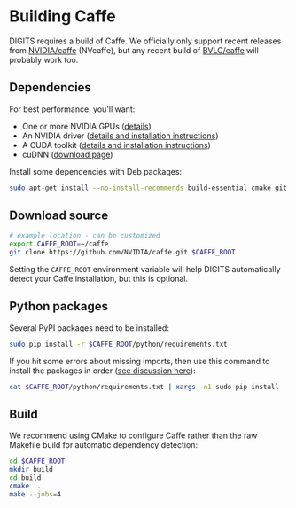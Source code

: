 # Building Caffe

DIGITS requires a build of Caffe.
We officially only support recent releases from [NVIDIA/caffe](https://github.com/NVIDIA/caffe) (NVcaffe), but any recent build of [BVLC/caffe](https://github.com/BVLC/caffe) will probably work too.

## Dependencies

For best performance, you'll want:

* One or more NVIDIA GPUs ([details](InstallCuda.md#gpu))
* An NVIDIA driver ([details and installation instructions](InstallCuda.md#driver))
* A CUDA toolkit ([details and installation instructions](InstallCuda.md#cuda-toolkit))
* cuDNN ([download page](https://developer.nvidia.com/cudnn))

Install some dependencies with Deb packages:
```sh
sudo apt-get install --no-install-recommends build-essential cmake git gfortran libatlas-base-dev libboost-filesystem-dev libboost-python-dev libboost-system-dev libboost-thread-dev libgflags-dev libgoogle-glog-dev libhdf5-serial-dev libleveldb-dev liblmdb-dev libopencv-dev libprotobuf-dev libsnappy-dev protobuf-compiler python-all-dev python-dev python-h5py python-matplotlib python-numpy python-opencv python-pil python-pip python-protobuf python-scipy python-skimage python-sklearn
```

## Download source

```sh
# example location - can be customized
export CAFFE_ROOT=~/caffe
git clone https://github.com/NVIDIA/caffe.git $CAFFE_ROOT
```

Setting the `CAFFE_ROOT` environment variable will help DIGITS automatically detect your Caffe installation, but this is optional.

## Python packages

Several PyPI packages need to be installed:
```sh
sudo pip install -r $CAFFE_ROOT/python/requirements.txt
```

If you hit some errors about missing imports, then use this command to install the packages in order ([see discussion here](https://github.com/BVLC/caffe/pull/1950#issuecomment-76026969)):
```sh
cat $CAFFE_ROOT/python/requirements.txt | xargs -n1 sudo pip install
```

## Build

We recommend using CMake to configure Caffe rather than the raw Makefile build for automatic dependency detection:
```sh
cd $CAFFE_ROOT
mkdir build
cd build
cmake ..
make --jobs=4
```
